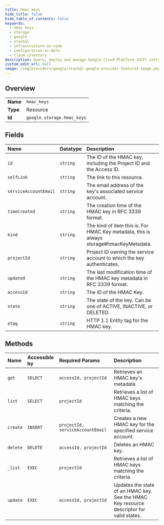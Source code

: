 ```yaml
---
title: hmac_keys
hide_title: false
hide_table_of_contents: false
keywords:
  - hmac_keys
  - storage
  - google    
  - stackql
  - infrastructure-as-code
  - configuration-as-data
  - cloud inventory
description: Query, deploy and manage Google Cloud Platform (GCP) infrastructure and resources using SQL
custom_edit_url: null
image: /img/providers/google/stackql-google-provider-featured-image.png
---
```

  
    

## Overview
<table><tbody>
<tr><td><b>Name</b></td><td><code>hmac_keys</code></td></tr>
<tr><td><b>Type</b></td><td>Resource</td></tr>
<tr><td><b>Id</b></td><td><code>google.storage.hmac_keys</code></td></tr>
</tbody></table>

## Fields
| Name | Datatype | Description |
|:-----|:---------|:------------|
| `id` | `string` | The ID of the HMAC key, including the Project ID and the Access ID. |
| `selfLink` | `string` | The link to this resource. |
| `serviceAccountEmail` | `string` | The email address of the key's associated service account. |
| `timeCreated` | `string` | The creation time of the HMAC key in RFC 3339 format. |
| `kind` | `string` | The kind of item this is. For HMAC Key metadata, this is always storage#hmacKeyMetadata. |
| `projectId` | `string` | Project ID owning the service account to which the key authenticates. |
| `updated` | `string` | The last modification time of the HMAC key metadata in RFC 3339 format. |
| `accessId` | `string` | The ID of the HMAC Key. |
| `state` | `string` | The state of the key. Can be one of ACTIVE, INACTIVE, or DELETED. |
| `etag` | `string` | HTTP 1.1 Entity tag for the HMAC key. |
## Methods
| Name | Accessible by | Required Params | Description |
|:-----|:--------------|:----------------|:------------|
| `get` | `SELECT` | `accessId, projectId` | Retrieves an HMAC key's metadata |
| `list` | `SELECT` | `projectId` | Retrieves a list of HMAC keys matching the criteria. |
| `create` | `INSERT` | `projectId, serviceAccountEmail` | Creates a new HMAC key for the specified service account. |
| `delete` | `DELETE` | `accessId, projectId` | Deletes an HMAC key. |
| `_list` | `EXEC` | `projectId` | Retrieves a list of HMAC keys matching the criteria. |
| `update` | `EXEC` | `accessId, projectId` | Updates the state of an HMAC key. See the HMAC Key resource descriptor for valid states. |
